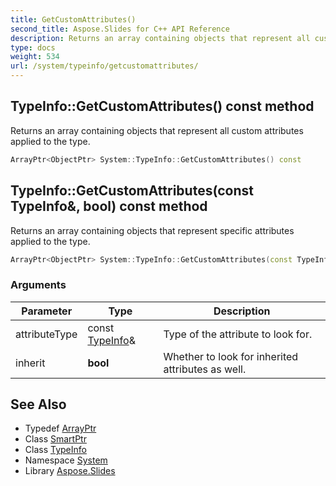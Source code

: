 ```yaml
---
title: GetCustomAttributes()
second_title: Aspose.Slides for C++ API Reference
description: Returns an array containing objects that represent all custom attributes applied to the type.
type: docs
weight: 534
url: /system/typeinfo/getcustomattributes/
---
```

## TypeInfo::GetCustomAttributes() const method


Returns an array containing objects that represent all custom attributes applied to the type.

```cpp
ArrayPtr<ObjectPtr> System::TypeInfo::GetCustomAttributes() const
```

## TypeInfo::GetCustomAttributes(const TypeInfo\&, bool) const method


Returns an array containing objects that represent specific attributes applied to the type.

```cpp
ArrayPtr<ObjectPtr> System::TypeInfo::GetCustomAttributes(const TypeInfo &attributeType, bool inherit) const
```


### Arguments

| Parameter | Type | Description |
| --- | --- | --- |
| attributeType | const [TypeInfo](../)\& | Type of the attribute to look for. |
| inherit | **bool** | Whether to look for inherited attributes as well. |

## See Also

* Typedef [ArrayPtr](../../arrayptr/)
* Class [SmartPtr](../../smartptr/)
* Class [TypeInfo](../)
* Namespace [System](../../)
* Library [Aspose.Slides](../../../)